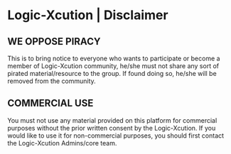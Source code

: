 # Logic-Xcution | Disclaimer

## WE OPPOSE PIRACY

This is to bring notice to everyone who wants to participate or become a member of Logic-Xcution community, he/she must not share any sort of pirated material/resource to the group. If found doing so, he/she will be removed from the community.


## COMMERCIAL USE

You must not use any material provided on this platform for commercial purposes without the prior written consent by the Logic-Xcution. If you would like to use it for non-commercial purposes, you should first contact the Logic-Xcution Admins/core team.